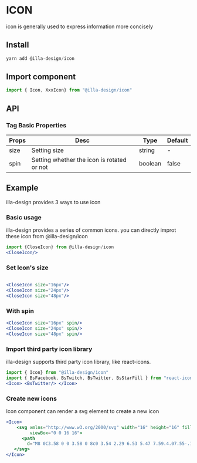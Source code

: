 # ICON

icon is generally used to express information more concisely

## Install

```jsx
yarn add @illa-design/icon
```

## Import component

```jsx
import { Icon, XxxIcon} from "@illa-design/icon"
```

## API

### Tag Basic Properties

| Props | Desc                                       | Type    | Default |
| ----- | ------------------------------------------ | ------- | ------- |
| size  | Setting size                               | string  | -       |
| spin  | Setting whether the icon is rotated or not | boolean | false   |

## Example

illa-design provides 3 ways to use icon

### Basic usage

illa-design provides a series of common icons. you can directly improt these icon from @illa-design/icon

```jsx
import {CloseIcon} from @illa-design/icon
<CloseIcon/>
```

### Set Icon's size

```jsx

<CloseIcon size="16px"/>
<CloseIcon size="24px"/>
<CloseIcon size="48px"/>
```

### With spin

```jsx
<CloseIcon size="16px" spin/>
<CloseIcon size="24px" spin/>
<CloseIcon size="48px" spin/>
```

### Import third party icon library

illa-design supports third party icon library, like react-icons.

```jsx
import { Icon} from "@illa-design/icon"
import { BsFacebook, BsTwitch, BsTwitter, BsStarFill } from "react-icons/bs"
<Icon> <BsTwitter/> </Icon> 
```

### Create new icons

Icon component can render a svg element to create a new icon

```jsx
<Icon>
	<svg xmlns="http://www.w3.org/2000/svg" width="16" height="16" fill="currentColor" 				className="bi bi-github"
         viewBox="0 0 16 16">
      <path
        d="M8 0C3.58 0 0 3.58 0 8c0 3.54 2.29 6.53 5.47 7.59.4.07.55-.17.55-.38 0-.19-.01-.82-.01-1.49-2.01.37-2.53-.49-2.69-.94-.09-.23-.48-.94-.82-1.13-.28-.15-.68-.52-.01-.53.63-.01 1.08.58 1.23.82.72 1.21 1.87.87 2.33.66.07-.52.28-.87.51-1.07-1.78-.2-3.64-.89-3.64-3.95 0-.87.31-1.59.82-2.15-.08-.2-.36-1.02.08-2.12 0 0 .67-.21 2.2.82.64-.18 1.32-.27 2-.27.68 0 1.36.09 2 .27 1.53-1.04 2.2-.82 2.2-.82.44 1.1.16 1.92.08 2.12.51.56.82 1.27.82 2.15 0 3.07-1.87 3.75-3.65 3.95.29.25.54.73.54 1.48 0 1.07-.01 1.93-.01 2.2 0 .21.15.46.55.38A8.012 8.012 0 0 0 16 8c0-4.42-3.58-8-8-8z" />
   </svg>
</Icon> 
```

